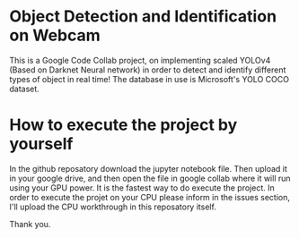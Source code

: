 # Object Detection and Identification on Webcam
This is a Google Code Collab project, on implementing scaled YOLOv4 (Based on Darknet Neural network) in order to detect and identify different types of object in real time! The database in use is Microsoft's YOLO COCO dataset.




# How to execute the project by yourself
In the github reposatory download the jupyter notebook file. Then upload it in your google drive, and then open the file in google collab where it will run using your GPU power. It is the fastest way to do execute the project. In order to execute the projet on your CPU please inform in the issues section, I'll upload the CPU workthrough in this reposatory itself. 

Thank you.

